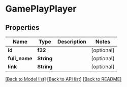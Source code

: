 # GamePlayPlayer

## Properties

Name | Type | Description | Notes
------------ | ------------- | ------------- | -------------
**id** | **f32** |  | [optional] 
**full_name** | **String** |  | [optional] 
**link** | **String** |  | [optional] 

[[Back to Model list]](../README.md#documentation-for-models) [[Back to API list]](../README.md#documentation-for-api-endpoints) [[Back to README]](../README.md)


